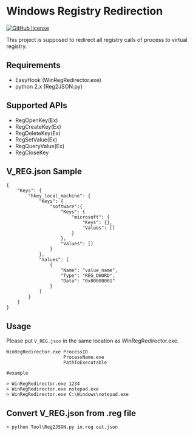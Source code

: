 # Windows Registry Redirection
[![GitHub license](https://img.shields.io/github/license/peitaosu/Win-Reg-Redirect.svg)](https://github.com/peitaosu/Win-Reg-Redirect/blob/master/LICENSE)

This project is supposed to redirect all registry calls of process to virtual registry.

## Requirements
* EasyHook (WinRegRedirector.exe)
* python 2.x (Reg2JSON.py)

## Supported APIs
* RegOpenKey(Ex)
* RegCreateKey(Ex)
* RegDeleteKey(Ex)
* RegSetValue(Ex)
* RegQueryValue(Ex)
* RegCloseKey

## V_REG.json Sample
```
{
    "Keys": {
        "hkey_local_machine": {
            "Keys": {
                "software":{
                    "Keys": {
                        "microsoft": {
                            "Keys": {},
                            "Values": []
                        }
                    },
                    "Values": []
                }
            },
            "Values": [
                {
                    "Name": "value_name",
                    "Type": "REG_DWORD",
                    "Data": "0x00000001"
                }
            ]
        }
    }
}
```

## Usage

Please put `V_REG.json` in the same location as WinRegRedirector.exe.

```
WinRegRedirector.exe ProcessID
                     ProcessName.exe
                     PathToExecutable

#example

> WinRegRedirector.exe 1234
> WinRegRedirector.exe notepad.exe
> WinRegRedirector.exe C:\Windows\notepad.exe
```

## Convert V_REG.json from .reg file

```
> python Tool\Reg2JSON.py in.reg out.json
```